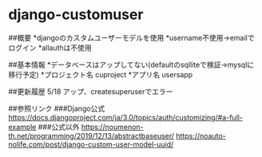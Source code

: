 # django-customuser

##概要
*djangoのカスタムユーザーモデルを使用
*username不使用→emailでログイン
*allauthは不使用

##基本情報
*データベースはアップしてない(defaultのsqlliteで検証→mysqlに移行予定)
*プロジェクト名 cuproject
*アプリ名 usersapp

##更新履歴
5/18 アップ、createsuperuserでエラー

##参照リンク
###Django公式
https://docs.djangoproject.com/ja/3.0/topics/auth/customizing/#a-full-example
###公式以外
https://noumenon-th.net/programming/2019/12/13/abstractbaseuser/
https://noauto-nolife.com/post/django-custom-user-model-uuid/
